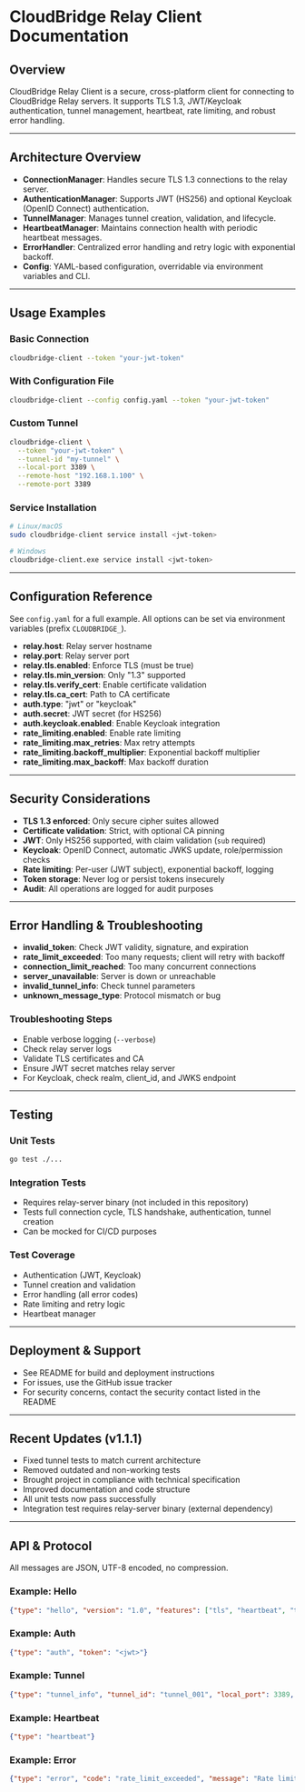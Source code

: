 # CloudBridge Relay Client Documentation

## Overview

CloudBridge Relay Client is a secure, cross-platform client for connecting to CloudBridge Relay servers. It supports TLS 1.3, JWT/Keycloak authentication, tunnel management, heartbeat, rate limiting, and robust error handling.

---

## Architecture Overview

- **ConnectionManager**: Handles secure TLS 1.3 connections to the relay server.
- **AuthenticationManager**: Supports JWT (HS256) and optional Keycloak (OpenID Connect) authentication.
- **TunnelManager**: Manages tunnel creation, validation, and lifecycle.
- **HeartbeatManager**: Maintains connection health with periodic heartbeat messages.
- **ErrorHandler**: Centralized error handling and retry logic with exponential backoff.
- **Config**: YAML-based configuration, overridable via environment variables and CLI.

---

## Usage Examples

### Basic Connection
```bash
cloudbridge-client --token "your-jwt-token"
```

### With Configuration File
```bash
cloudbridge-client --config config.yaml --token "your-jwt-token"
```

### Custom Tunnel
```bash
cloudbridge-client \
  --token "your-jwt-token" \
  --tunnel-id "my-tunnel" \
  --local-port 3389 \
  --remote-host "192.168.1.100" \
  --remote-port 3389
```

### Service Installation
```bash
# Linux/macOS
sudo cloudbridge-client service install <jwt-token>

# Windows
cloudbridge-client.exe service install <jwt-token>
```

---

## Configuration Reference

See `config.yaml` for a full example. All options can be set via environment variables (prefix `CLOUDBRIDGE_`).

- **relay.host**: Relay server hostname
- **relay.port**: Relay server port
- **relay.tls.enabled**: Enforce TLS (must be true)
- **relay.tls.min_version**: Only "1.3" supported
- **relay.tls.verify_cert**: Enable certificate validation
- **relay.tls.ca_cert**: Path to CA certificate
- **auth.type**: "jwt" or "keycloak"
- **auth.secret**: JWT secret (for HS256)
- **auth.keycloak.enabled**: Enable Keycloak integration
- **rate_limiting.enabled**: Enable rate limiting
- **rate_limiting.max_retries**: Max retry attempts
- **rate_limiting.backoff_multiplier**: Exponential backoff multiplier
- **rate_limiting.max_backoff**: Max backoff duration

---

## Security Considerations

- **TLS 1.3 enforced**: Only secure cipher suites allowed
- **Certificate validation**: Strict, with optional CA pinning
- **JWT**: Only HS256 supported, with claim validation (`sub` required)
- **Keycloak**: OpenID Connect, automatic JWKS update, role/permission checks
- **Rate limiting**: Per-user (JWT subject), exponential backoff, logging
- **Token storage**: Never log or persist tokens insecurely
- **Audit**: All operations are logged for audit purposes

---

## Error Handling & Troubleshooting

- **invalid_token**: Check JWT validity, signature, and expiration
- **rate_limit_exceeded**: Too many requests; client will retry with backoff
- **connection_limit_reached**: Too many concurrent connections
- **server_unavailable**: Server is down or unreachable
- **invalid_tunnel_info**: Check tunnel parameters
- **unknown_message_type**: Protocol mismatch or bug

### Troubleshooting Steps
- Enable verbose logging (`--verbose`)
- Check relay server logs
- Validate TLS certificates and CA
- Ensure JWT secret matches relay server
- For Keycloak, check realm, client_id, and JWKS endpoint

---

## Testing

### Unit Tests
```bash
go test ./...
```

### Integration Tests
- Requires relay-server binary (not included in this repository)
- Tests full connection cycle, TLS handshake, authentication, tunnel creation
- Can be mocked for CI/CD purposes

### Test Coverage
- Authentication (JWT, Keycloak)
- Tunnel creation and validation
- Error handling (all error codes)
- Rate limiting and retry logic
- Heartbeat manager

---

## Deployment & Support

- See README for build and deployment instructions
- For issues, use the GitHub issue tracker
- For security concerns, contact the security contact listed in the README

---

## Recent Updates (v1.1.1)

- Fixed tunnel tests to match current architecture
- Removed outdated and non-working tests
- Brought project in compliance with technical specification
- Improved documentation and code structure
- All unit tests now pass successfully
- Integration test requires relay-server binary (external dependency)

---

## API & Protocol

All messages are JSON, UTF-8 encoded, no compression.

### Example: Hello
```json
{"type": "hello", "version": "1.0", "features": ["tls", "heartbeat", "tunnel_info"]}
```

### Example: Auth
```json
{"type": "auth", "token": "<jwt>"}
```

### Example: Tunnel
```json
{"type": "tunnel_info", "tunnel_id": "tunnel_001", "local_port": 3389, "remote_host": "192.168.1.100", "remote_port": 3389}
```

### Example: Heartbeat
```json
{"type": "heartbeat"}
```

### Example: Error
```json
{"type": "error", "code": "rate_limit_exceeded", "message": "Rate limit exceeded for user"}
``` 